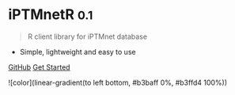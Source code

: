 # iPTMnetR <small>0.1</small>

> R client library for iPTMnet database

* Simple, lightweight and easy to use


[GitHub](https://github.com/Sachinx0e/iptmnetr)
[Get Started](#iptmnetr)


![color](linear-gradient(to left bottom, #b3baff 0%, #b3ffd4 100%))

